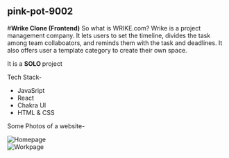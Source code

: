 ## pink-pot-9002

#<Strong>Wrike Clone (Frontend)</Strong>
So what is WRIKE.com? 
Wrike is a project management company. It lets users to set the timeline, divides the task among team collaboators, and reminds them with the task and deadlines. It also offers user a template category to create their own space. 

It is a <Strong> SOLO </Strong> project

Tech Stack-
<ul>
  <li> JavaSript</li>
     <li>React  </li> <li> Chakra UI</li>
   <li>HTML & CSS </li>
</ul>


Some Photos of a website-

![Homepage](C:\Users\uttam\Pictures\Screenshots\Screenshot(572).png)
<br/>
![Workpage](C:\Users\uttam\Pictures\Screenshots\Screenshot(573).png)

